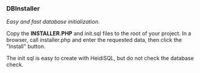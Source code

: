 ### DBInstaller

*Easy and fast database initialization.*

Copy the **INSTALLER.PHP** and init.sql files to the root of your project. In a browser, call installer.php and enter the requested data, then click the "Install" button.

The init sql is easy to create with HeidiSQL, but do not check the database check.
